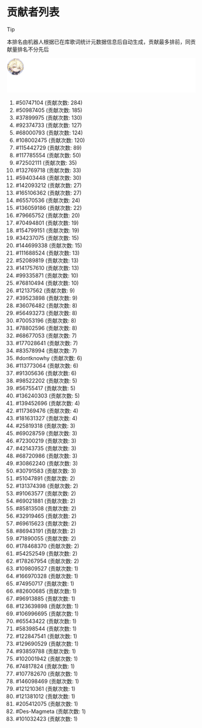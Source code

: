 # 贡献者列表

> [!TIP]
> 本排名由机器人根据已在库歌词统计元数据信息后自动生成，贡献最多排前，同贡献量排名不分先后

![贡献者头像画廊](./CONTRIBUTORS.svg)

1. #50747104 (贡献次数: 284)
2. #50987405 (贡献次数: 185)
3. #37899975 (贡献次数: 130)
4. #92374733 (贡献次数: 127)
5. #68000793 (贡献次数: 124)
6. #108002475 (贡献次数: 120)
7. #115442729 (贡献次数: 89)
8. #117785554 (贡献次数: 50)
9. #72502111 (贡献次数: 35)
10. #132769718 (贡献次数: 33)
11. #59403448 (贡献次数: 30)
12. #142093212 (贡献次数: 27)
13. #165106362 (贡献次数: 27)
14. #65570536 (贡献次数: 24)
15. #136059186 (贡献次数: 22)
16. #79665752 (贡献次数: 20)
17. #70494801 (贡献次数: 19)
18. #154799151 (贡献次数: 19)
19. #34237075 (贡献次数: 15)
20. #144699338 (贡献次数: 15)
21. #111688524 (贡献次数: 13)
22. #52089819 (贡献次数: 13)
23. #141757610 (贡献次数: 13)
24. #99335871 (贡献次数: 10)
25. #76810494 (贡献次数: 10)
26. #12137562 (贡献次数: 9)
27. #39523898 (贡献次数: 9)
28. #36076482 (贡献次数: 8)
29. #56493273 (贡献次数: 8)
30. #70053196 (贡献次数: 8)
31. #78802596 (贡献次数: 8)
32. #68677053 (贡献次数: 7)
33. #177028641 (贡献次数: 7)
34. #83578994 (贡献次数: 7)
35. #dontknowhy (贡献次数: 6)
36. #113773064 (贡献次数: 6)
37. #91305636 (贡献次数: 6)
38. #98522202 (贡献次数: 5)
39. #56755417 (贡献次数: 5)
40. #136240303 (贡献次数: 5)
41. #139452696 (贡献次数: 4)
42. #117369476 (贡献次数: 4)
43. #181631327 (贡献次数: 4)
44. #25819318 (贡献次数: 3)
45. #69028759 (贡献次数: 3)
46. #72300219 (贡献次数: 3)
47. #42143735 (贡献次数: 3)
48. #68720986 (贡献次数: 3)
49. #30862240 (贡献次数: 3)
50. #30791583 (贡献次数: 3)
51. #51047891 (贡献次数: 2)
52. #131374398 (贡献次数: 2)
53. #91063577 (贡献次数: 2)
54. #69021881 (贡献次数: 2)
55. #85813508 (贡献次数: 2)
56. #32919465 (贡献次数: 2)
57. #69615623 (贡献次数: 2)
58. #86943191 (贡献次数: 2)
59. #71890055 (贡献次数: 2)
60. #178468370 (贡献次数: 2)
61. #54252549 (贡献次数: 2)
62. #178267954 (贡献次数: 2)
63. #109809527 (贡献次数: 1)
64. #166970328 (贡献次数: 1)
65. #74950717 (贡献次数: 1)
66. #82600685 (贡献次数: 1)
67. #96913885 (贡献次数: 1)
68. #123639898 (贡献次数: 1)
69. #106996695 (贡献次数: 1)
70. #65543422 (贡献次数: 1)
71. #58398544 (贡献次数: 1)
72. #122847541 (贡献次数: 1)
73. #129690529 (贡献次数: 1)
74. #93859788 (贡献次数: 1)
75. #102001942 (贡献次数: 1)
76. #74817824 (贡献次数: 1)
77. #107782670 (贡献次数: 1)
78. #146098469 (贡献次数: 1)
79. #121210361 (贡献次数: 1)
80. #121381012 (贡献次数: 1)
81. #205412075 (贡献次数: 1)
82. #Des-Magmeta (贡献次数: 1)
83. #101032423 (贡献次数: 1)
